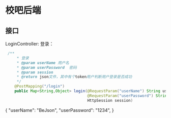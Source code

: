 # 校吧后端
## 接口
LoginController:
登录：
```java
 /**
     * 登录
     * @param userName 用户名
     * @param userPassword  密码
     * @param session
     * @return json文件，其中有个token用户判断用户登录是否成功
     */
    @PostMapping("/login")
    public Map<String,Object> login(@RequestParam("userName") String userName,
                                    @RequestParam("userPassword") String userPassword,
                                    HttpSession session)
```
{
     "userName": "BeJson",
     "userPassword": "1234",
 }
